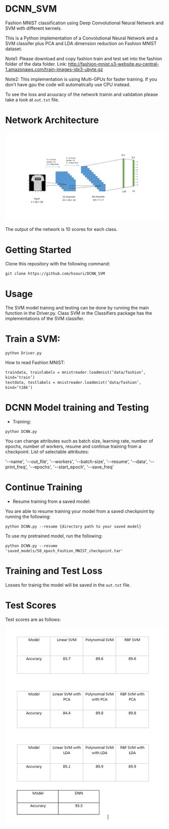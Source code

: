 # DCNN_SVM
Fashion MNIST classification using Deep Convolutional Neural Network and SVM with different kernels.

This is a Python implementation of a Convolutional Neural Network and a SVM classifer plus PCA and LDA dimension reduction on Fashion MNIST dataset.


Note1: Please download and copy fashion train and test set into the fashion folder of the data folder. Link: http://fashion-mnist.s3-website.eu-central-1.amazonaws.com/train-images-idx3-ubyte.gz

Note2: This implementation is using Multi-GPUs for faster training. If you don't have gpu the code will automatically use CPU instead.

To see the loss and acuuracy of the network trainin and validation please take a look at `out.txt` file.


# Network Architecture
![Repo List](screenshots/Slide2.JPG)

The output of the network is 10 scores for each class.



# Getting Started
Clone this repository with the following command:

```shell
git clone https://github.com/hsouri/DCNN_SVM
```

# Usage

The SVM model trainng and testing can be done by running the main function in the Driver.py. Class SVM in the Classifiers package has the implementations of the SVM classifer.


# Train a SVM:

```shell
python Driver.py

```

How to read Fashion MNIST: 

```shell
traindata, trainlabels = mnistreader.loadmnist(’data/fashion’, kind=’train’)
testdata, testlabels = mnistreader.loadmnist(’data/fashion’, kind=’t10k’)
```

# DCNN Model training and Testing

- Training:

```shell
python DCNN.py
```

You can change attributes such as batch size, learning rate, number of epochs, number of workers, resume
and continue training from a checkpoint. List of selectable attributes:

'--name', '--out_file', '--workers', '--batch-size', '--resume', '--data', '--print_freq', '--epochs', '--start_epoch', '--save_freq'


# Continue Training

- Resume training from a saved model:

You are able to resume training your model from a saved checkpoint by running the following:

```shell
python DCNN.py --resume {directory path to your saved model}
```
To use my pretrained model, run the following:

```shell
python DCNN.py --resume 'saved_models/50_epoch_Fashion_MNIST_checkpoint.tar'
```


# Training and Test Loss
Losses for trainig the model will be saved in the `out.txt` file.

# Test Scores

Test scores are as follows:

![validation scores](screenshots/scores.PNG)
